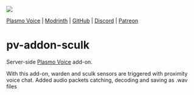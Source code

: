 ![](https://i.imgur.com/QhULmGB.png)

<div>
    <a href="https://modrinth.com/mod/plasmo-voice">Plasmo Voice</a>
    <span> | </span>
    <a href="https://modrinth.com/plugin/pv-addon-sculk">Modrinth</a>
    <span> | </span>
    <a href="https://github.com/plasmoapp/pv-addon-sculk/">GitHub</a>
    <span> | </span>
    <a href="https://discord.com/invite/uueEqzwCJJ">Discord</a>
     <span> | </span>
    <a href="https://www.patreon.com/plasmomc">Patreon</a>
</div>

# pv-addon-sculk

Server-side [Plasmo Voice](https://modrinth.com/mod/plasmo-voice) add-on.

With this add-on, warden and sculk sensors are triggered with proximity voice chat.
Added audio packets catching, decoding and saving as .wav files

